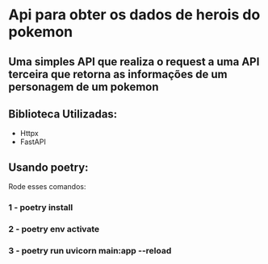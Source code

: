 # Api para obter os dados de herois do pokemon

## Uma simples API que realiza o request a uma API terceira que retorna as informações de um personagem de um pokemon

## Biblioteca Utilizadas:
- Httpx
- FastAPI


## Usando poetry:
Rode esses comandos:

### 1 - poetry install
### 2 - poetry env activate
### 3 - poetry run uvicorn main:app --reload



